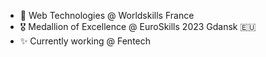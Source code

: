 - 🥈 Web Technologies @ Worldskills France
- 🎖️ Medallion of Excellence @ EuroSkills 2023 Gdansk 🇪🇺
- ✨ Currently working @ Fentech
